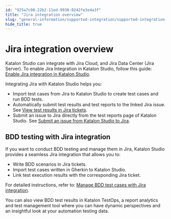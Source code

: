 ```yaml
---
id: "925a7c00-22b2-11ed-9930-0242fe3e4a3f"
title: "Jira integration overview"
slug: "general-information/supported-integration/supported-integration-overview/jira-integration-overview"
hide_title: true
---
```


# <a id="concept-7098" class="anchor_top_offset"/><a id="ariaid-title1" class="anchor_top_offset"/>Jira integration overview

<p xmlns="http://www.w3.org/1999/xhtml" className="p"><span className="ph">Katalon Studio</span> can integrate with Jira Cloud, and    Jira Data Center (Jira Server). To  enable Jira Integration in <span className="ph">Katalon Studio</span>, follow this guide: <a className="xref" href="/organize/integration-for-organizing-tests/jira-integration/configure-jira-integration-in-katalon-studio">Enable Jira integration in Katalon Studio</a>.</p> 
<div xmlns="http://www.w3.org/1999/xhtml" className="p">Integrating Jira with <span className="ph">Katalon Studio</span> helps you:<ul className="ul"><li className="li">Import test cases from Jira to <span className="ph">Katalon Studio</span> to create test
      cases and run BDD tests.</li><li className="li">Automatically submit test results and test reports to the
      linked Jira issue. See <a className="xref" href="/analyze/integration-for-test-analyzing/jira-integration/view-katalon-studio-test-results-in-jira-tickets">View test results in Jira tickets</a>.</li><li className="li">Submit an issue  to Jira directly from the test reports page of <span className="ph">Katalon Studio</span>. See <a className="xref" href="/analyze/integration-for-test-analyzing/jira-integration/submit-an-issue-from-katalon-studio-to-jira">Submit an issue from <span className="ph">Katalon Studio</span> to Jira</a>.</li></ul></div>

## BDD testing with Jira integration

<div xmlns="http://www.w3.org/1999/xhtml" className="p">If you want to conduct BDD testing and manage them in Jira, <span className="ph">Katalon Studio</span> provides a seamless Jira integration that allows you to:<ul className="ul"><li className="li">Write BDD scenarios in Jira tickets.</li><li className="li">Import test cases written in Gherkin to <span className="ph">Katalon Studio</span>.</li><li className="li">Link test execution results with the corresponding Jira ticket.</li></ul></div>
<p xmlns="http://www.w3.org/1999/xhtml" className="p">For detailed instructions, refer to: <a className="xref" href="/organize/integration-for-organizing-tests/jira-integration/manage-bdd-test-cases-with-jira-integration">Manage  BDD test cases   with Jira integration</a>.</p> 
<p xmlns="http://www.w3.org/1999/xhtml" className="p">You can also view BDD test results in <span className="ph">Katalon TestOps</span>, a report analytics and  test management tool where you can have dynamic perspectives and an insightful look at your automation testing data. </p> 
